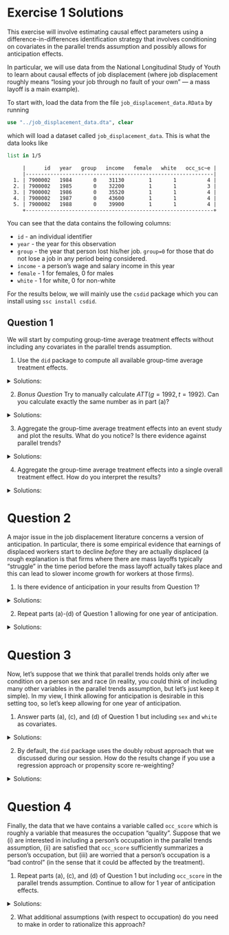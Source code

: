 
# Exercise 1 Solutions

This exercise will involve estimating causal effect parameters using a
difference-in-differences identification strategy that involves
conditioning on covariates in the parallel trends assumption and
possibly allows for anticipation effects.

In particular, we will use data from the National Longitudinal Study of
Youth to learn about causal effects of job displacement (where job
displacement roughly means “losing your job through no fault of your
own” — a mass layoff is a main example).

To start with, load the data from the file `job_displacement_data.RData`
by running

``` stata
use "../job_displacement_data.dta", clear
```

which will load a dataset called `job_displacement_data`. This is what
the data looks like

``` stata
list in 1/5
```

         |      id   year   group   income   female   white   occ_sc~e |
         |-------------------------------------------------------------|
      1. | 7900002   1984       0    31130        1       1          4 |
      2. | 7900002   1985       0    32200        1       1          3 |
      3. | 7900002   1986       0    35520        1       1          4 |
      4. | 7900002   1987       0    43600        1       1          4 |
      5. | 7900002   1988       0    39900        1       1          4 |
         +-------------------------------------------------------------+

You can see that the data contains the following columns:

-   `id` - an individual identifier
-   `year` - the year for this observation
-   `group` - the year that person lost his/her job. `group=0` for those
    that do not lose a job in any period being considered.
-   `income` - a person’s wage and salary income in this year
-   `female` - 1 for females, 0 for males
-   `white` - 1 for white, 0 for non-white

For the results below, we will mainly use the `csdid` package which you
can install using `ssc install csdid`.

## Question 1

We will start by computing group-time average treatment effects without
including any covariates in the parallel trends assumption.

1)  Use the `did` package to compute all available group-time average
    treatment effects.

<details>
<summary>
Solutions:
</summary>

<div style="border-left: 2px solid black; padding-left: 1rem">

``` stata
csdid income, ivar(id) time(year) gvar(group)
```

    Units always treated found. These will be ignored
    ....x........x........x........x........xxxxx....x
    x.......xx.......xx...
    Difference-in-difference with Multiple Time Periods

                                                    Number of obs     =     11,400
    Outcome model  : regression adjustment
    Treatment model: none
    ------------------------------------------------------------------------------
                 |      Coef.   Std. Err.      z    P>|z|     [95% Conf. Interval]
    -------------+----------------------------------------------------------------
    g1985        |
     t_1984_1985 |  -9455.758   3530.143    -2.68   0.007    -16374.71   -2536.805
     t_1984_1986 |  -14981.15   4299.966    -3.48   0.000    -23408.93   -6553.376
     t_1984_1987 |  -6129.213   4337.391    -1.41   0.158    -14630.34    2371.917
     t_1984_1988 |  -4815.918   4738.082    -1.02   0.309    -14102.39    4470.551
     t_1984_1989 |          0  (omitted)
     t_1984_1990 |  -8011.917   5687.048    -1.41   0.159    -19158.33    3134.491
     t_1984_1991 |  -8164.492   5878.675    -1.39   0.165    -19686.48    3357.498
     t_1984_1992 |  -6325.888   5590.747    -1.13   0.258    -17283.55    4631.775
     t_1984_1993 |  -9669.584   5724.552    -1.69   0.091     -20889.5    1550.332
    -------------+----------------------------------------------------------------
    g1986        |
     t_1984_1985 |  -1801.937    2456.11    -0.73   0.463    -6615.824     3011.95
     t_1985_1986 |  -1919.447   3405.188    -0.56   0.573    -8593.493    4754.598
     t_1985_1987 |  -2596.819   4304.758    -0.60   0.546    -11033.99    5840.353
     t_1985_1988 |  -2081.753   6447.175    -0.32   0.747    -14717.98    10554.48
     t_1985_1989 |          0  (omitted)
     t_1985_1990 |  -6064.094   6179.644    -0.98   0.326    -18175.97    6047.785
     t_1985_1991 |  -5903.964    6329.81    -0.93   0.351    -18310.16    6502.237
     t_1985_1992 |  -6804.483    6558.35    -1.04   0.299    -19658.61    6049.647
     t_1985_1993 |  -1801.576   6383.008    -0.28   0.778    -14312.04    10708.89
    -------------+----------------------------------------------------------------
    g1987        |
     t_1984_1985 |   4518.574    4564.82     0.99   0.322    -4428.308    13465.46
     t_1985_1986 |  -8012.488   4349.707    -1.84   0.065    -16537.76    512.7802
     t_1986_1987 |   7048.857   6144.013     1.15   0.251    -4993.188     19090.9
     t_1986_1988 |   4489.467   6171.365     0.73   0.467    -7606.187    16585.12
     t_1986_1989 |          0  (omitted)
     t_1986_1990 |   8004.136   6887.031     1.16   0.245    -5494.197    21502.47
     t_1986_1991 |   9475.066   6911.544     1.37   0.170    -4071.312    23021.44
     t_1986_1992 |   8533.541   9383.704     0.91   0.363    -9858.181    26925.26
     t_1986_1993 |   7881.393   7250.427     1.09   0.277    -6329.182    22091.97
    -------------+----------------------------------------------------------------
    g1988        |
     t_1984_1985 |  -8350.771   4329.706    -1.93   0.054    -16836.84    135.2963
     t_1985_1986 |  -3420.853   2964.689    -1.15   0.249    -9231.537    2389.831
     t_1986_1987 |  -3617.674   3483.742    -1.04   0.299    -10445.68    3210.334
     t_1987_1988 |  -1173.817   2850.037    -0.41   0.680    -6759.787    4412.153
     t_1987_1989 |          0  (omitted)
     t_1987_1990 |   280.6263    5519.59     0.05   0.959    -10537.57    11098.82
     t_1987_1991 |   6099.727   4026.311     1.51   0.130    -1791.697    13991.15
     t_1987_1992 |   13737.82   10419.28     1.32   0.187    -6683.587    34159.22
     t_1987_1993 |   1688.782    7747.27     0.22   0.827    -13495.59    16873.15
    -------------+----------------------------------------------------------------
    g1990        |
     t_1984_1985 |  -5281.536   3137.971    -1.68   0.092    -11431.85    868.7732
     t_1985_1986 |   3654.173   2446.867     1.49   0.135    -1141.598    8449.943
     t_1986_1987 |   5934.895   2948.335     2.01   0.044     156.2642    11713.53
     t_1987_1988 |   1034.199   3133.832     0.33   0.741        -5108    7176.398
     t_1988_1989 |          0  (omitted)
     t_1989_1990 |          0  (omitted)
     t_1989_1991 |          0  (omitted)
     t_1989_1992 |          0  (omitted)
     t_1989_1993 |          0  (omitted)
    -------------+----------------------------------------------------------------
    g1991        |
     t_1984_1985 |   891.2874   2765.972     0.32   0.747    -4529.918    6312.492
     t_1985_1986 |  -2816.636   3299.083    -0.85   0.393    -9282.719    3649.448
     t_1986_1987 |  -1340.055   2532.177    -0.53   0.597     -6303.03     3622.92
     t_1987_1988 |  -7025.039   3544.277    -1.98   0.047    -13971.69   -78.38372
     t_1988_1989 |          0  (omitted)
     t_1989_1990 |          0  (omitted)
     t_1990_1991 |  -12150.64   3997.579    -3.04   0.002    -19985.76   -4315.534
     t_1990_1992 |   1433.998   4139.233     0.35   0.729    -6678.749    9546.745
     t_1990_1993 |  -2679.828   6842.388    -0.39   0.695    -16090.66    10731.01
    -------------+----------------------------------------------------------------
    g1992        |
     t_1984_1985 |  -12110.06   6253.041    -1.94   0.053    -24365.79    145.6789
     t_1985_1986 |  -3287.561   2324.793    -1.41   0.157    -7844.072    1268.951
     t_1986_1987 |   2300.028   3450.526     0.67   0.505    -4462.878    9062.935
     t_1987_1988 |  -7273.935   2434.951    -2.99   0.003    -12046.35   -2501.517
     t_1988_1989 |          0  (omitted)
     t_1989_1990 |          0  (omitted)
     t_1990_1991 |   -10031.7   7303.289    -1.37   0.170    -24345.89    4282.481
     t_1991_1992 |   -8990.85    3612.76    -2.49   0.013    -16071.73   -1909.971
     t_1991_1993 |  -8662.612   12070.67    -0.72   0.473    -32320.69    14995.47
    -------------+----------------------------------------------------------------
    g1993        |
     t_1984_1985 |  -7424.664   4439.089    -1.67   0.094    -16125.12     1275.79
     t_1985_1986 |    677.906   2503.711     0.27   0.787    -4229.277    5585.089
     t_1986_1987 |   1424.138   2921.033     0.49   0.626    -4300.981    7149.258
     t_1987_1988 |   4778.256   1527.433     3.13   0.002     1784.542    7771.969
     t_1988_1989 |          0  (omitted)
     t_1989_1990 |          0  (omitted)
     t_1990_1991 |   3664.883   4980.086     0.74   0.462    -6095.907    13425.67
     t_1991_1992 |  -4108.917   4427.656    -0.93   0.353    -12786.96     4569.13
     t_1992_1993 |  -22828.36   5126.199    -4.45   0.000    -32875.53    -12781.2
    ------------------------------------------------------------------------------
    Control: Never Treated

    See Callaway and Sant'Anna (2021) for details

</div>

</details>

2)  *Bonus Question* Try to manually calculate $ATT(g=1992, t=1992)$.
    Can you calculate exactly the same number as in part (a)?

<details>
<summary>
Solutions:
</summary>

<div style="border-left: 2px solid black; padding-left: 1rem">

``` stata
quietly sum income if group == 1992 & year == 1992
local y_11 = `r(mean)'
quietly sum income if group == 1992 & year == 1991
local y_10 = `r(mean)'
quietly sum income if group == 0 & year == 1992
local y_01 = `r(mean)'
quietly sum income if group == 0 & year == 1991
local y_00 = `r(mean)'
local did = (`y_11' - `y_10') - (`y_01' - `y_00')
disp "DID Estimate: `did'"
```

    DID Estimate: -8990.850446338249

</div>

</details>

3)  Aggregate the group-time average treatment effects into an event
    study and plot the results. What do you notice? Is there evidence
    against parallel trends?

<details>
<summary>
Solutions:
</summary>

<div style="border-left: 2px solid black; padding-left: 1rem">

``` stata
csdid income, ivar(id) time(year) gvar(group) agg(event)
csdid_plot
```

    Units always treated found. These will be ignored
    ....x........x........x........x........xxxxx....x
    x.......xx.......xx...
    Difference-in-difference with Multiple Time Periods

                                                    Number of obs     =     11,400
    Outcome model  : regression adjustment
    Treatment model: none
    ------------------------------------------------------------------------------
                 |      Coef.   Std. Err.      z    P>|z|     [95% Conf. Interval]
    -------------+----------------------------------------------------------------
         Pre_avg |  -2730.008   1048.027    -2.60   0.009    -4784.103   -675.9126
        Post_avg |  -3595.643   2811.038    -1.28   0.201    -9105.176     1913.89
             Tm8 |  -7424.664   4439.089    -1.67   0.094    -16125.12     1275.79
             Tm7 |  -5716.076   3838.157    -1.49   0.136    -13238.72    1806.573
             Tm6 |  -202.5117    1629.01    -0.12   0.901    -3395.313    2990.289
             Tm5 |  -1357.557   1743.251    -0.78   0.436    -4774.267    2059.153
             Tm4 |  -404.3836   1695.983    -0.24   0.812    -3728.449    2919.682
             Tm3 |  -2834.594   2475.856    -1.14   0.252    -7687.181    2017.994
             Tm2 |   943.6407   1953.637     0.48   0.629    -2885.417    4772.698
             Tm1 |   -4843.92   1829.255    -2.65   0.008    -8429.194   -1258.646
             Tp0 |  -5970.064   1834.463    -3.25   0.001    -9565.546   -2374.582
             Tp1 |  -6610.944   2700.649    -2.45   0.014    -11904.12   -1317.769
             Tp2 |  -3447.418   2827.528    -1.22   0.223    -8989.271    2094.435
             Tp3 |   624.9279   3225.022     0.19   0.846    -5695.999    6945.855
             Tp4 |   4919.383   4866.129     1.01   0.312    -4618.055    14456.82
             Tp5 |  -2941.344     3614.3    -0.81   0.416    -10025.24    4142.554
             Tp6 |  -4518.106   3968.625    -1.14   0.255    -12296.47    3260.255
             Tp7 |  -4747.639   4302.736    -1.10   0.270    -13180.85    3685.568
             Tp8 |  -9669.584   5724.552    -1.69   0.091     -20889.5    1550.332
    ------------------------------------------------------------------------------
    Control: Never Treated

    See Callaway and Sant'Anna (2021) for details


    --Break--
    r(1);

    end of do-file
    --Break--
    r(1);

![](stata-figure/es_simple.png)

</div>

</details>

4)  Aggregate the group-time average treatment effects into a single
    overall treatment effect. How do you interpret the results?

<details>
<summary>
Solutions:
</summary>

<div style="border-left: 2px solid black; padding-left: 1rem">

``` stata
csdid income, ivar(id) time(year) gvar(group) agg(group)
```

    Units always treated found. These will be ignored
    ....x........x........x........x........xxxxx....x
    x.......xx.......xx...
    Difference-in-difference with Multiple Time Periods

                                                    Number of obs     =     11,400
    Outcome model  : regression adjustment
    Treatment model: none
    ------------------------------------------------------------------------------
                 |      Coef.   Std. Err.      z    P>|z|     [95% Conf. Interval]
    -------------+----------------------------------------------------------------
        GAverage |  -4406.669   2143.766    -2.06   0.040    -8608.374   -204.9649
           G1985 |  -8444.241   4535.853    -1.86   0.063    -17334.35    445.8679
           G1986 |  -3881.734   5257.768    -0.74   0.460    -14186.77    6423.302
           G1987 |   7572.077   6130.068     1.24   0.217    -4442.637    19586.79
           G1988 |   4126.627   4583.124     0.90   0.368    -4856.131    13109.39
           G1991 |  -4465.492   4514.597    -0.99   0.323    -13313.94    4382.956
           G1992 |  -8826.731   6562.055    -1.35   0.179    -21688.12    4034.661
           G1993 |  -22828.36   5126.199    -4.45   0.000    -32875.53    -12781.2
    ------------------------------------------------------------------------------
    Control: Never Treated

    See Callaway and Sant'Anna (2021) for details

</div>

</details>

# Question 2

A major issue in the job displacement literature concerns a version of
anticipation. In particular, there is some empirical evidence that
earnings of displaced workers start to decline *before* they are
actually displaced (a rough explanation is that firms where there are
mass layoffs typically “struggle” in the time period before the mass
layoff actually takes place and this can lead to slower income growth
for workers at those firms).

1)  Is there evidence of anticipation in your results from Question 1?

<details>
<summary>
Solutions:
</summary>

<div style="border-left: 2px solid black; padding-left: 1rem">

There is a moderate amount of evidence for anticipation in the previous
results. It hinges on the estimate for event-time equal to -1. It is
negative which is in line with the discussion about anticipation above,
but it is only marginally statistically significant.

</div>

</details>

2)  Repeat parts (a)-(d) of Question 1 allowing for one year of
    anticipation.

<details>
<summary>
Solutions:
</summary>

<div style="border-left: 2px solid black; padding-left: 1rem">

``` stata
* Move up "treatment date" by 1 year
gen group_m1 = group
replace group_m1 = group_m1 - 1 if group != 0
```

    (1,125 real changes made)

``` stata
* part a
csdid income, ivar(id) time(year) gvar(group_m1)
```

    Units always treated found. These will be ignored
    ....x........x........x........x........xxxxx....x
    x.......xx...
    Difference-in-difference with Multiple Time Periods

                                                    Number of obs     =     11,164
    Outcome model  : regression adjustment
    Treatment model: none
    ------------------------------------------------------------------------------
                 |      Coef.   Std. Err.      z    P>|z|     [95% Conf. Interval]
    -------------+----------------------------------------------------------------
    g1985        |
     t_1984_1985 |  -1801.937    2456.11    -0.73   0.463    -6615.824     3011.95
     t_1984_1986 |  -3721.385   3344.837    -1.11   0.266    -10277.15    2834.376
     t_1984_1987 |  -4398.756   3453.298    -1.27   0.203     -11167.1    2369.583
     t_1984_1988 |  -3883.691   5544.658    -0.70   0.484    -14751.02     6983.64
     t_1984_1989 |          0  (omitted)
     t_1984_1990 |  -7866.031   5527.045    -1.42   0.155    -18698.84    2966.778
     t_1984_1991 |  -7705.901   5713.436    -1.35   0.177    -18904.03    3492.228
     t_1984_1992 |  -8606.421   6086.643    -1.41   0.157    -20536.02    3323.181
     t_1984_1993 |  -3603.513   5529.124    -0.65   0.515     -14440.4    7233.371
    -------------+----------------------------------------------------------------
    g1986        |
     t_1984_1985 |   4518.574    4564.82     0.99   0.322    -4428.308    13465.46
     t_1985_1986 |  -8012.488   4349.707    -1.84   0.065    -16537.76    512.7802
     t_1985_1987 |  -963.6314   6479.146    -0.15   0.882    -13662.52    11735.26
     t_1985_1988 |  -3523.021   7396.681    -0.48   0.634    -18020.25    10974.21
     t_1985_1989 |          0  (omitted)
     t_1985_1990 |  -8.351815    6222.58    -0.00   0.999    -12204.38    12187.68
     t_1985_1991 |   1462.578   6809.271     0.21   0.830    -11883.35     14808.5
     t_1985_1992 |   521.0534   8752.718     0.06   0.953    -16633.96    17676.07
     t_1985_1993 |  -131.0948    6942.23    -0.02   0.985    -13737.62    13475.43
    -------------+----------------------------------------------------------------
    g1987        |
     t_1984_1985 |  -8350.771   4329.706    -1.93   0.054    -16836.84    135.2963
     t_1985_1986 |  -3420.853   2964.689    -1.15   0.249    -9231.537    2389.831
     t_1986_1987 |  -3617.674   3483.742    -1.04   0.299    -10445.68    3210.334
     t_1986_1988 |  -4791.491    4153.77    -1.15   0.249    -12932.73    3349.749
     t_1986_1989 |          0  (omitted)
     t_1986_1990 |  -3337.048   6051.583    -0.55   0.581    -15197.93    8523.837
     t_1986_1991 |   2482.053   5357.229     0.46   0.643    -8017.922    12982.03
     t_1986_1992 |   10120.14   11738.47     0.86   0.389    -12886.84    33127.13
     t_1986_1993 |  -1928.892   7250.619    -0.27   0.790    -16139.85    12282.06
    -------------+----------------------------------------------------------------
    g1989        |
     t_1984_1985 |  -5281.536   3137.971    -1.68   0.092    -11431.85    868.7732
     t_1985_1986 |   3654.173   2446.867     1.49   0.135    -1141.598    8449.943
     t_1986_1987 |   5934.895   2948.335     2.01   0.044     156.2642    11713.53
     t_1987_1988 |   1034.199   3133.832     0.33   0.741        -5108    7176.398
     t_1988_1989 |          0  (omitted)
     t_1988_1990 |  -4343.949   9169.925    -0.47   0.636    -22316.67    13628.77
     t_1988_1991 |  -21910.21   4407.569    -4.97   0.000    -30548.89   -13271.53
     t_1988_1992 |  -15365.93   3710.792    -4.14   0.000    -22638.95   -8092.909
     t_1988_1993 |  -16411.11   6044.992    -2.71   0.007    -28259.07   -4563.139
    -------------+----------------------------------------------------------------
    g1990        |
     t_1984_1985 |   891.2874   2765.972     0.32   0.747    -4529.918    6312.492
     t_1985_1986 |  -2816.636   3299.083    -0.85   0.393    -9282.719    3649.448
     t_1986_1987 |  -1340.055   2532.177    -0.53   0.597     -6303.03     3622.92
     t_1987_1988 |  -7025.039   3544.277    -1.98   0.047    -13971.69   -78.38372
     t_1988_1989 |          0  (omitted)
     t_1989_1990 |          0  (omitted)
     t_1989_1991 |          0  (omitted)
     t_1989_1992 |          0  (omitted)
     t_1989_1993 |          0  (omitted)
    -------------+----------------------------------------------------------------
    g1991        |
     t_1984_1985 |  -12110.06   6253.041    -1.94   0.053    -24365.79    145.6789
     t_1985_1986 |  -3287.561   2324.793    -1.41   0.157    -7844.072    1268.951
     t_1986_1987 |   2300.028   3450.526     0.67   0.505    -4462.878    9062.935
     t_1987_1988 |  -7273.935   2434.951    -2.99   0.003    -12046.35   -2501.517
     t_1988_1989 |          0  (omitted)
     t_1989_1990 |          0  (omitted)
     t_1990_1991 |   -10031.7   7303.289    -1.37   0.170    -24345.89    4282.481
     t_1990_1992 |  -19022.55   6414.226    -2.97   0.003     -31594.2   -6450.902
     t_1990_1993 |  -18694.31   7778.507    -2.40   0.016    -33939.91   -3448.721
    -------------+----------------------------------------------------------------
    g1992        |
     t_1984_1985 |  -7424.664   4439.089    -1.67   0.094    -16125.12     1275.79
     t_1985_1986 |    677.906   2503.711     0.27   0.787    -4229.277    5585.089
     t_1986_1987 |   1424.138   2921.033     0.49   0.626    -4300.981    7149.258
     t_1987_1988 |   4778.256   1527.433     3.13   0.002     1784.542    7771.969
     t_1988_1989 |          0  (omitted)
     t_1989_1990 |          0  (omitted)
     t_1990_1991 |   3664.883   4980.086     0.74   0.462    -6095.907    13425.67
     t_1991_1992 |  -4108.917   4427.656    -0.93   0.353    -12786.96     4569.13
     t_1991_1993 |  -26937.28   5505.881    -4.89   0.000    -37728.61   -16145.95
    ------------------------------------------------------------------------------
    Control: Never Treated

    See Callaway and Sant'Anna (2021) for details

``` stata
* part b
quietly sum income if group == 1992 & year == 1992
local y_11 = `r(mean)'
quietly sum income if group == 1992 & year == 1990
local y_10 = `r(mean)'
quietly sum income if group == 0 & year == 1992
local y_01 = `r(mean)'
quietly sum income if group == 0 & year == 1990
local y_00 = `r(mean)'
local did = (`y_11' - `y_10') - (`y_01' - `y_00')
disp "DID Estimate: `did'"
```

    DID Estimate: -19022.55321626245

``` stata
* part c
csdid income, ivar(id) time(year) gvar(group_m1) agg(event)
csdid_plot
```

    Units always treated found. These will be ignored
    ....x........x........x........x........xxxxx....x
    x.......xx...
    Difference-in-difference with Multiple Time Periods

                                                    Number of obs     =     11,164
    Outcome model  : regression adjustment
    Treatment model: none
    ------------------------------------------------------------------------------
                 |      Coef.   Std. Err.      z    P>|z|     [95% Conf. Interval]
    -------------+----------------------------------------------------------------
         Pre_avg |  -2428.021   1129.103    -2.15   0.032    -4641.022   -215.0193
        Post_avg |  -5116.378   2522.756    -2.03   0.043    -10060.89   -171.8674
             Tm7 |  -7424.664   4439.089    -1.67   0.094    -16125.12     1275.79
             Tm6 |  -5716.076   3838.157    -1.49   0.136    -13238.72    1806.573
             Tm5 |  -202.5117    1629.01    -0.12   0.901    -3395.313    2990.289
             Tm4 |  -1357.557   1743.251    -0.78   0.436    -4774.267    2059.153
             Tm3 |  -404.3836   1695.983    -0.24   0.812    -3728.449    2919.682
             Tm2 |  -2834.594   2475.856    -1.14   0.252    -7687.181    2017.994
             Tm1 |   943.6407   1953.637     0.48   0.629    -2885.417    4772.698
             Tp0 |   -4843.92   1829.255    -2.65   0.008    -8429.194   -1258.646
             Tp1 |  -7247.563   2707.316    -2.68   0.007    -12553.81    -1941.32
             Tp2 |  -10905.07   2995.137    -3.64   0.000    -16775.43   -5034.707
             Tp3 |  -7150.703   3193.771    -2.24   0.025    -13410.38   -891.0268
             Tp4 |  -4576.623   3674.477    -1.25   0.213    -11778.47    2625.219
             Tp5 |    760.506   5021.692     0.15   0.880     -9081.83    10602.84
             Tp6 |  -3459.808    4160.34    -0.83   0.406    -11613.92    4694.307
             Tp7 |  -5020.706   4673.388    -1.07   0.283    -14180.38    4138.967
             Tp8 |  -3603.513   5529.124    -0.65   0.515     -14440.4    7233.371
    ------------------------------------------------------------------------------
    Control: Never Treated

    See Callaway and Sant'Anna (2021) for details


    --Break--
    r(1);

    end of do-file
    --Break--
    r(1);

![](stata-figure/es_ant_1.png)

``` stata
* part d
csdid income, ivar(id) time(year) gvar(group_m1) agg(group)
```

    Units always treated found. These will be ignored
    ....x........x........x........x........xxxxx....x
    x.......xx...
    Difference-in-difference with Multiple Time Periods

                                                    Number of obs     =     11,164
    Outcome model  : regression adjustment
    Treatment model: none
    ------------------------------------------------------------------------------
                 |      Coef.   Std. Err.      z    P>|z|     [95% Conf. Interval]
    -------------+----------------------------------------------------------------
        GAverage |  -7298.004   1967.793    -3.71   0.000    -11154.81   -3441.201
           G1985 |  -5198.454   3973.626    -1.31   0.191    -12986.62    2589.709
           G1986 |  -1522.137   5439.282    -0.28   0.780    -12182.93     9138.66
           G1987 |  -178.8183   4986.896    -0.04   0.971    -9952.954    9595.317
           G1989 |   -14507.8   4121.479    -3.52   0.000    -22585.75   -6429.847
           G1991 |  -15916.19    4228.73    -3.76   0.000    -24204.35   -7628.033
           G1992 |   -15523.1   4288.351    -3.62   0.000    -23928.11   -7118.085
    ------------------------------------------------------------------------------
    Control: Never Treated

    See Callaway and Sant'Anna (2021) for details

</div>

</details>

# Question 3

Now, let’s suppose that we think that parallel trends holds only after
we condition on a person sex and race (in reality, you could think of
including many other variables in the parallel trends assumption, but
let’s just keep it simple). In my view, I think allowing for
anticipation is desirable in this setting too, so let’s keep allowing
for one year of anticipation.

1)  Answer parts (a), (c), and (d) of Question 1 but including `sex` and
    `white` as covariates.

<details>
<summary>
Solutions:
</summary>

<div style="border-left: 2px solid black; padding-left: 1rem">

``` stata
* part a
csdid income i.female i.white, ivar(id) time(year) gvar(group_m1)
```

    Units always treated found. These will be ignored
    ....x........x........x........x........xxxxx....x
    x.......xx...
    Difference-in-difference with Multiple Time Periods

                                                    Number of obs     =     11,164
    Outcome model  : least squares
    Treatment model: inverse probability
    ------------------------------------------------------------------------------
                 |      Coef.   Std. Err.      z    P>|z|     [95% Conf. Interval]
    -------------+----------------------------------------------------------------
    g1985        |
     t_1984_1985 |  -1724.003   2458.934    -0.70   0.483    -6543.425    3095.418
     t_1984_1986 |  -4258.867   3329.635    -1.28   0.201    -10784.83    2267.097
     t_1984_1987 |  -4861.614   3475.476    -1.40   0.162    -11673.42    1950.195
     t_1984_1988 |  -4729.612   5484.551    -0.86   0.388    -15479.14    6019.911
     t_1984_1989 |          0  (omitted)
     t_1984_1990 |   -8685.99   5550.638    -1.56   0.118    -19565.04     2193.06
     t_1984_1991 |  -8753.855   5698.922    -1.54   0.125    -19923.54    2415.826
     t_1984_1992 |  -9530.395    6046.17    -1.58   0.115    -21380.67    2319.881
     t_1984_1993 |  -4727.765   5426.184    -0.87   0.384    -15362.89    5907.361
    -------------+----------------------------------------------------------------
    g1986        |
     t_1984_1985 |   4559.705   4596.627     0.99   0.321    -4449.519    13568.93
     t_1985_1986 |   -8337.68   4317.782    -1.93   0.053    -16800.38    125.0165
     t_1985_1987 |  -1244.485   6506.007    -0.19   0.848    -13996.02    11507.05
     t_1985_1988 |  -4009.114   7416.923    -0.54   0.589    -18546.02    10527.79
     t_1985_1989 |          0  (omitted)
     t_1985_1990 |  -483.2506   6321.764    -0.08   0.939    -12873.68    11907.18
     t_1985_1991 |   865.8558   6863.468     0.13   0.900    -12586.29    14318.01
     t_1985_1992 |  -1.136882   8750.712    -0.00   1.000    -17152.22    17149.94
     t_1985_1993 |  -760.5834   6996.293    -0.11   0.913    -14473.06     12951.9
    -------------+----------------------------------------------------------------
    g1987        |
     t_1984_1985 |  -8427.959   4344.236    -1.94   0.052    -16942.51    86.58735
     t_1985_1986 |  -3208.663   2967.399    -1.08   0.280    -9024.659    2607.332
     t_1986_1987 |  -3540.335   3532.861    -1.00   0.316    -10464.61    3383.945
     t_1986_1988 |  -4496.718   4192.765    -1.07   0.283    -12714.39    3720.951
     t_1986_1989 |          0  (omitted)
     t_1986_1990 |  -2886.271   6080.348    -0.47   0.635    -14803.53    9030.992
     t_1986_1991 |   3026.129   5380.889     0.56   0.574    -7520.219    13572.48
     t_1986_1992 |   10422.75   11781.13     0.88   0.376    -12667.85    33513.35
     t_1986_1993 |  -1710.323   7296.294    -0.23   0.815     -16010.8    12590.15
    -------------+----------------------------------------------------------------
    g1989        |
     t_1984_1985 |  -5423.422   3167.925    -1.71   0.087    -11632.44     785.597
     t_1985_1986 |   4124.357   2580.371     1.60   0.110     -933.078    9181.792
     t_1986_1987 |    6034.51   2986.352     2.02   0.043     181.3663    11887.65
     t_1987_1988 |   1473.845   3224.853     0.46   0.648    -4846.751    7794.441
     t_1988_1989 |          0  (omitted)
     t_1988_1990 |   -4087.09     9194.5    -0.44   0.657    -22107.98     13933.8
     t_1988_1991 |  -21451.71   4426.529    -4.85   0.000    -30127.55   -12775.87
     t_1988_1992 |  -15350.47   3712.715    -4.13   0.000    -22627.26   -8073.681
     t_1988_1993 |  -16489.87   6082.825    -2.71   0.007    -28411.98   -4567.748
    -------------+----------------------------------------------------------------
    g1990        |
     t_1984_1985 |   787.4357    2762.92     0.29   0.776    -4627.788    6202.659
     t_1985_1986 |  -2463.712   3387.522    -0.73   0.467    -9103.133    4175.708
     t_1986_1987 |  -1271.944   2604.541    -0.49   0.625    -6376.751    3832.863
     t_1987_1988 |  -6698.783   3730.878    -1.80   0.073    -14011.17    613.6032
     t_1988_1989 |          0  (omitted)
     t_1989_1990 |          0  (omitted)
     t_1989_1991 |          0  (omitted)
     t_1989_1992 |          0  (omitted)
     t_1989_1993 |          0  (omitted)
    -------------+----------------------------------------------------------------
    g1991        |
     t_1984_1985 |  -12170.12   6178.935    -1.97   0.049    -24280.61   -59.62972
     t_1985_1986 |  -3584.494   2342.734    -1.53   0.126    -8176.168     1007.18
     t_1986_1987 |   2598.525   3439.103     0.76   0.450    -4141.994    9339.043
     t_1987_1988 |  -7330.915   2607.234    -2.81   0.005       -12441    -2220.83
     t_1988_1989 |          0  (omitted)
     t_1989_1990 |          0  (omitted)
     t_1990_1991 |  -10130.91   7396.362    -1.37   0.171    -24627.52    4365.689
     t_1990_1992 |   -19327.8   6455.656    -2.99   0.003    -31980.65   -6674.944
     t_1990_1993 |  -19410.44   7667.027    -2.53   0.011    -34437.54   -4383.345
    -------------+----------------------------------------------------------------
    g1992        |
     t_1984_1985 |  -7391.929   4506.159    -1.64   0.101    -16223.84    1439.981
     t_1985_1986 |   50.76363    2681.48     0.02   0.985    -5204.841    5306.368
     t_1986_1987 |   1618.304   2902.035     0.56   0.577    -4069.581    7306.189
     t_1987_1988 |   4453.454   1642.082     2.71   0.007     1235.032    7671.877
     t_1988_1989 |          0  (omitted)
     t_1989_1990 |          0  (omitted)
     t_1990_1991 |   3439.787   5033.438     0.68   0.494     -6425.57    13305.14
     t_1991_1992 |  -4123.758   4592.035    -0.90   0.369    -13123.98    4876.466
     t_1991_1993 |  -27304.41   5673.621    -4.81   0.000     -38424.5   -16184.32
    ------------------------------------------------------------------------------
    Control: Never Treated

    See Callaway and Sant'Anna (2021) for details

``` stata
* part c
csdid income i.female i.white, ivar(id) time(year) gvar(group_m1) agg(event)
csdid_plot
```

    Units always treated found. These will be ignored
    ....x........x........x........x........xxxxx....x
    x.......xx...
    Difference-in-difference with Multiple Time Periods

                                                    Number of obs     =     11,164
    Outcome model  : least squares
    Treatment model: inverse probability
    ------------------------------------------------------------------------------
                 |      Coef.   Std. Err.      z    P>|z|     [95% Conf. Interval]
    -------------+----------------------------------------------------------------
         Pre_avg |  -2409.952   1129.233    -2.13   0.033    -4623.208   -196.6955
        Post_avg |  -5488.493   2523.002    -2.18   0.030    -10433.49   -543.5007
             Tm7 |  -7391.929   4506.159    -1.64   0.101    -16223.84    1439.981
             Tm6 |  -6059.679    3798.62    -1.60   0.111    -13504.84     1385.48
             Tm5 |  -274.8826    1629.93    -0.17   0.866    -3469.487    2919.722
             Tm4 |  -1327.465   1760.053    -0.75   0.451    -4777.105    2122.174
             Tm3 |  -179.5675   1777.944    -0.10   0.920    -3664.273    3305.138
             Tm2 |  -2749.685   2504.009    -1.10   0.272    -7657.453    2158.082
             Tm1 |   1113.547   1970.672     0.57   0.572    -2748.899    4975.994
             Tp0 |  -4884.842   1846.201    -2.65   0.008    -8503.329   -1266.354
             Tp1 |  -7378.857   2720.712    -2.71   0.007    -12711.35    -2046.36
             Tp2 |  -11156.99   2979.612    -3.74   0.000    -16996.92   -5317.058
             Tp3 |  -7316.783   3181.754    -2.30   0.021    -13552.91    -1080.66
             Tp4 |  -4551.513   3709.318    -1.23   0.220    -11821.64    2718.616
             Tp5 |   377.7002   5063.744     0.07   0.941    -9547.056    10302.46
             Tp6 |  -3937.296   4177.605    -0.94   0.346    -12125.25    4250.659
             Tp7 |   -5820.09   4683.423    -1.24   0.214    -14999.43     3359.25
             Tp8 |  -4727.765   5426.184    -0.87   0.384    -15362.89    5907.361
    ------------------------------------------------------------------------------
    Control: Never Treated

    See Callaway and Sant'Anna (2021) for details


    --Break--
    r(1);

    end of do-file
    --Break--
    r(1);

![](stata-figure/es_cov.png)

``` stata
* part d
csdid income i.female i.white, ivar(id) time(year) gvar(group_,1) agg(group)
```

    gvar() does not contain a valid varname
    r(198);

    end of do-file
    r(198);

</div>

</details>

2)  By default, the `did` package uses the doubly robust approach that
    we discussed during our session. How do the results change if you
    use a regression approach or propensity score re-weighting?

<details>
<summary>
Solutions:
</summary>

<div style="border-left: 2px solid black; padding-left: 1rem">

For simplicity, I am just going to show the overall results when using
the regression approach and the propensity score re-weighting approach.

``` stata
* part a
csdid income i.female i.white, ivar(id) time(year) gvar(group_m1) method(reg)
```

    Units always treated found. These will be ignored
    ....x........x........x........x........xxxxx....x
    x.......xx...
    Difference-in-difference with Multiple Time Periods

                                                    Number of obs     =     11,164
    Outcome model  : regression adjustment
    Treatment model: none
    ------------------------------------------------------------------------------
                 |      Coef.   Std. Err.      z    P>|z|     [95% Conf. Interval]
    -------------+----------------------------------------------------------------
    g1985        |
     t_1984_1985 |  -1731.595    2458.97    -0.70   0.481    -6551.087    3087.897
     t_1984_1986 |  -4223.039   3336.126    -1.27   0.206    -10761.73    2315.649
     t_1984_1987 |  -4807.033   3469.401    -1.39   0.166    -11606.94    1992.868
     t_1984_1988 |  -4656.409   5490.373    -0.85   0.396    -15417.34    6104.525
     t_1984_1989 |          0  (omitted)
     t_1984_1990 |  -8618.812   5546.257    -1.55   0.120    -19489.27    2251.652
     t_1984_1991 |  -8675.577   5697.411    -1.52   0.128     -19842.3    2491.142
     t_1984_1992 |  -9431.255   6055.712    -1.56   0.119    -21300.23    2437.724
     t_1984_1993 |  -4626.267   5442.481    -0.85   0.395    -15293.33      6040.8
    -------------+----------------------------------------------------------------
    g1986        |
     t_1984_1985 |   4557.422   4594.569     0.99   0.321    -4447.768    13562.61
     t_1985_1986 |  -8324.622   4315.666    -1.93   0.054    -16783.17    133.9279
     t_1985_1987 |  -1225.788    6500.99    -0.19   0.850    -13967.49    11515.92
     t_1985_1988 |  -3984.817    7409.26    -0.54   0.591     -18506.7    10537.07
     t_1985_1989 |          0  (omitted)
     t_1985_1990 |  -460.7647   6311.823    -0.07   0.942    -12831.71    11910.18
     t_1985_1991 |   891.6797   6855.723     0.13   0.897    -12545.29    14328.65
     t_1985_1992 |   30.96108    8742.63     0.00   0.997    -17104.28     17166.2
     t_1985_1993 |  -727.7764    6980.71    -0.10   0.917    -14409.72    12954.16
    -------------+----------------------------------------------------------------
    g1987        |
     t_1984_1985 |  -8426.549    4341.95    -1.94   0.052    -16936.61    83.51623
     t_1985_1986 |  -3216.731   2983.078    -1.08   0.281    -9063.457    2629.995
     t_1986_1987 |  -3543.819   3523.884    -1.01   0.315     -10450.5    3362.867
     t_1986_1988 |  -4503.662   4176.624    -1.08   0.281    -12689.69     3682.37
     t_1986_1989 |          0  (omitted)
     t_1986_1990 |  -2892.095   6072.574    -0.48   0.634    -14794.12    9009.931
     t_1986_1991 |   3018.242   5364.143     0.56   0.574    -7495.286    13531.77
     t_1986_1992 |   10410.99   11755.85     0.89   0.376    -12630.06    33452.03
     t_1986_1993 |  -1722.525   7275.433    -0.24   0.813    -15982.11    12537.06
    -------------+----------------------------------------------------------------
    g1989        |
     t_1984_1985 |  -5423.935   3175.234    -1.71   0.088    -11647.28    799.4096
     t_1985_1986 |   4127.288   2600.393     1.59   0.112    -969.3893    9223.965
     t_1986_1987 |   6035.775   2972.772     2.03   0.042     209.2485     11862.3
     t_1987_1988 |   1475.102   3240.398     0.46   0.649    -4875.961    7826.165
     t_1988_1989 |          0  (omitted)
     t_1988_1990 |  -4087.497   9195.523    -0.44   0.657    -22110.39     13935.4
     t_1988_1991 |  -21451.37   4427.528    -4.84   0.000    -30129.16   -12773.57
     t_1988_1992 |  -15348.72   3740.808    -4.10   0.000    -22680.57   -8016.868
     t_1988_1993 |  -16487.96   6101.742    -2.70   0.007    -28447.15    -4528.76
    -------------+----------------------------------------------------------------
    g1990        |
     t_1984_1985 |   786.6699    2758.66     0.29   0.776    -4620.205    6193.545
     t_1985_1986 |  -2459.333   3400.778    -0.72   0.470    -9124.735     4206.07
     t_1986_1987 |  -1270.053   2587.731    -0.49   0.624    -6341.912    3801.807
     t_1987_1988 |  -6696.904   3730.782    -1.80   0.073     -14009.1    615.2933
     t_1988_1989 |          0  (omitted)
     t_1989_1990 |          0  (omitted)
     t_1989_1991 |          0  (omitted)
     t_1989_1992 |          0  (omitted)
     t_1989_1993 |          0  (omitted)
    -------------+----------------------------------------------------------------
    g1991        |
     t_1984_1985 |  -12153.64   6196.088    -1.96   0.050    -24297.75   -9.529399
     t_1985_1986 |  -3678.766   2417.222    -1.52   0.128    -8416.435    1058.902
     t_1986_1987 |   2557.812   3438.055     0.74   0.457    -4180.652    9296.276
     t_1987_1988 |  -7371.348   2582.541    -2.85   0.004    -12433.04    -2309.66
     t_1988_1989 |          0  (omitted)
     t_1989_1990 |          0  (omitted)
     t_1990_1991 |  -10155.01   7386.076    -1.37   0.169    -24631.46     4321.43
     t_1990_1992 |  -19397.19    6456.32    -3.00   0.003    -32051.35   -6743.037
     t_1990_1993 |  -19484.96   7660.212    -2.54   0.011    -34498.69   -4471.217
    -------------+----------------------------------------------------------------
    g1992        |
     t_1984_1985 |  -7392.683   4496.647    -1.64   0.100    -16205.95    1420.583
     t_1985_1986 |   55.07588   2720.682     0.02   0.984    -5277.363    5387.515
     t_1986_1987 |   1620.166   2926.908     0.55   0.580    -4116.469    7356.802
     t_1987_1988 |   4455.304   1639.589     2.72   0.007     1241.769    7668.839
     t_1988_1989 |          0  (omitted)
     t_1989_1990 |          0  (omitted)
     t_1990_1991 |    3440.89   5020.864     0.69   0.493    -6399.823     13281.6
     t_1991_1992 |  -4121.686   4628.339    -0.89   0.373    -13193.06    4949.692
     t_1991_1993 |   -27302.1   5691.967    -4.80   0.000    -38458.15   -16146.05
    ------------------------------------------------------------------------------
    Control: Never Treated

    See Callaway and Sant'Anna (2021) for details

``` stata
* part c
csdid income i.female i.white, ivar(id) time(year) gvar(group_m1) agg(event) method(reg)
csdid_plot
```

    Units always treated found. These will be ignored
    ....x........x........x........x........xxxxx....x
    x.......xx...
    Difference-in-difference with Multiple Time Periods

                                                    Number of obs     =     11,164
    Outcome model  : regression adjustment
    Treatment model: none
    ------------------------------------------------------------------------------
                 |      Coef.   Std. Err.      z    P>|z|     [95% Conf. Interval]
    -------------+----------------------------------------------------------------
         Pre_avg |  -2414.705   1130.956    -2.14   0.033    -4631.338   -198.0717
        Post_avg |  -5457.024   2521.645    -2.16   0.030    -10399.36   -514.6912
             Tm7 |  -7392.683   4496.647    -1.64   0.100    -16205.95    1420.583
             Tm6 |  -6049.281   3811.814    -1.59   0.113     -13520.3    1421.736
             Tm5 |   -302.912   1645.723    -0.18   0.854    -3528.469    2922.646
             Tm4 |  -1333.849   1763.177    -0.76   0.449    -4789.612    2121.913
             Tm3 |  -186.9635   1781.588    -0.10   0.916    -3678.811    3304.884
             Tm2 |  -2748.214    2501.22    -1.10   0.272    -7650.516    2154.088
             Tm1 |   1110.969   1974.156     0.56   0.574    -2758.306    4980.244
             Tp0 |  -4887.737   1845.509    -2.65   0.008    -8504.869   -1270.606
             Tp1 |  -7374.962    2720.81    -2.71   0.007    -12707.65   -2042.273
             Tp2 |  -11142.38   2979.227    -3.74   0.000    -16981.56   -5303.199
             Tp3 |    -7290.7   3185.067    -2.29   0.022    -13533.32   -1048.083
             Tp4 |  -4546.854   3708.065    -1.23   0.220    -11814.53    2720.821
             Tp5 |   406.9005   5054.224     0.08   0.936    -9499.196       10313
             Tp6 |  -3902.203   4171.008    -0.94   0.350    -12077.23    4272.822
             Tp7 |  -5749.014   4681.705    -1.23   0.219    -14924.99     3426.96
             Tp8 |  -4626.267   5442.481    -0.85   0.395    -15293.33      6040.8
    ------------------------------------------------------------------------------
    Control: Never Treated

    See Callaway and Sant'Anna (2021) for details


    --Break--
    r(1);

    end of do-file
    --Break--
    r(1);

![](stata-figure/es_cov_reg.png)

``` stata
* part d
csdid income i.female i.white, ivar(id) time(year) gvar(group_,1) agg(group) method(reg)
```

    gvar() does not contain a valid varname
    r(198);

    end of do-file
    r(198);

You can see that the results are very similar across estimation
strategies in this example.

</div>

</details>

# Question 4

Finally, the data that we have contains a variable called `occ_score`
which is roughly a variable that measures the occupation “quality”.
Suppose that we (i) are interested in including a person’s occupation in
the parallel trends assumption, (ii) are satisfied that `occ_score`
sufficiently summarizes a person’s occupation, but (iii) are worried
that a person’s occupation is a “bad control” (in the sense that it
could be affected by the treatment).

1)  Repeat parts (a), (c), and (d) of Question 1 but including
    `occ_score` in the parallel trends assumption. Continue to allow for
    1 year of anticipation effects.

<details>
<summary>
Solutions:
</summary>

<div style="border-left: 2px solid black; padding-left: 1rem">

``` stata
* part a
csdid income i.female i.white occ_score, ivar(id) time(year) gvar(group_m1)
```

    Units always treated found. These will be ignored
    ....x........x........x........x........xxxxx....x
    x.......xx...
    Difference-in-difference with Multiple Time Periods

                                                    Number of obs     =     11,164
    Outcome model  : least squares
    Treatment model: inverse probability
    ------------------------------------------------------------------------------
                 |      Coef.   Std. Err.      z    P>|z|     [95% Conf. Interval]
    -------------+----------------------------------------------------------------
    g1985        |
     t_1984_1985 |  -2195.225   2440.551    -0.90   0.368    -6978.618    2588.168
     t_1984_1986 |  -4943.573   3281.093    -1.51   0.132     -11374.4    1487.251
     t_1984_1987 |  -5648.525   3620.118    -1.56   0.119    -12743.83    1446.776
     t_1984_1988 |  -5486.878   5572.441    -0.98   0.325    -16408.66    5434.906
     t_1984_1989 |          0  (omitted)
     t_1984_1990 |  -9355.867   5613.212    -1.67   0.096    -20357.56    1645.826
     t_1984_1991 |  -9341.843   5703.704    -1.64   0.101     -20520.9    1837.211
     t_1984_1992 |  -10108.97   6080.289    -1.66   0.096    -22026.12    1808.174
     t_1984_1993 |  -5529.899   5706.746    -0.97   0.333    -16714.92    5655.118
    -------------+----------------------------------------------------------------
    g1986        |
     t_1984_1985 |    3820.89   4530.396     0.84   0.399    -5058.523     12700.3
     t_1985_1986 |  -8340.061   4312.966    -1.93   0.053    -16793.32    113.1959
     t_1985_1987 |  -1140.513   6498.254    -0.18   0.861    -13876.86    11595.83
     t_1985_1988 |  -3872.362   7461.828    -0.52   0.604    -18497.28    10752.55
     t_1985_1989 |          0  (omitted)
     t_1985_1990 |  -245.3064   6313.429    -0.04   0.969     -12619.4    12128.79
     t_1985_1991 |   1163.806   6794.528     0.17   0.864    -12153.22    14480.83
     t_1985_1992 |   357.4786   8779.844     0.04   0.968     -16850.7    17565.66
     t_1985_1993 |  -573.4507   6968.622    -0.08   0.934     -14231.7     13084.8
    -------------+----------------------------------------------------------------
    g1987        |
     t_1984_1985 |  -9335.567   4410.302    -2.12   0.034     -17979.6   -691.5335
     t_1985_1986 |  -3340.615   3042.829    -1.10   0.272     -9304.45    2623.219
     t_1986_1987 |  -3382.371    3539.52    -0.96   0.339     -10319.7    3554.961
     t_1986_1988 |  -4249.202   4235.181    -1.00   0.316       -12550    4051.599
     t_1986_1989 |          0  (omitted)
     t_1986_1990 |  -2636.246     6104.5    -0.43   0.666    -14600.85    9328.355
     t_1986_1991 |   3600.966   5437.356     0.66   0.508    -7056.057    14257.99
     t_1986_1992 |   10870.46   11785.57     0.92   0.356    -12228.83    33969.76
     t_1986_1993 |  -1193.181   7416.785    -0.16   0.872    -15729.81    13343.45
    -------------+----------------------------------------------------------------
    g1989        |
     t_1984_1985 |  -6306.913   3159.742    -2.00   0.046    -12499.89   -113.9316
     t_1985_1986 |   3619.346    2662.03     1.36   0.174    -1598.137    8836.829
     t_1986_1987 |   6300.986   2972.358     2.12   0.034     475.2719     12126.7
     t_1987_1988 |   1669.278   3289.866     0.51   0.612    -4778.741    8117.297
     t_1988_1989 |          0  (omitted)
     t_1988_1990 |  -3975.376   9196.928    -0.43   0.666    -22001.02    14050.27
     t_1988_1991 |  -21181.34   4461.373    -4.75   0.000    -29925.47   -12437.21
     t_1988_1992 |  -15120.42   3683.726    -4.10   0.000     -22340.4   -7900.454
     t_1988_1993 |  -16136.74   6008.476    -2.69   0.007    -27913.14   -4360.344
    -------------+----------------------------------------------------------------
    g1990        |
     t_1984_1985 |   275.2798    2901.55     0.09   0.924    -5411.654    5962.213
     t_1985_1986 |  -2972.748   3410.265    -0.87   0.383    -9656.745    3711.249
     t_1986_1987 |  -1061.871   2635.957    -0.40   0.687    -6228.253     4104.51
     t_1987_1988 |  -6533.743   3737.122    -1.75   0.080    -13858.37    790.8823
     t_1988_1989 |          0  (omitted)
     t_1989_1990 |          0  (omitted)
     t_1989_1991 |          0  (omitted)
     t_1989_1992 |          0  (omitted)
     t_1989_1993 |          0  (omitted)
    -------------+----------------------------------------------------------------
    g1991        |
     t_1984_1985 |  -11419.67   5874.196    -1.94   0.052    -22932.88    93.54378
     t_1985_1986 |   -3525.39   2388.987    -1.48   0.140    -8207.719    1156.939
     t_1986_1987 |   2689.547    3469.31     0.78   0.438    -4110.176    9489.271
     t_1987_1988 |  -7336.207   2611.752    -2.81   0.005    -12455.15   -2217.267
     t_1988_1989 |          0  (omitted)
     t_1989_1990 |          0  (omitted)
     t_1990_1991 |  -10337.31   7428.801    -1.39   0.164    -24897.49    4222.877
     t_1990_1992 |  -19895.18   6569.463    -3.03   0.002    -32771.09   -7019.269
     t_1990_1993 |  -19597.76    7799.03    -2.51   0.012    -34883.58   -4311.945
    -------------+----------------------------------------------------------------
    g1992        |
     t_1984_1985 |  -7566.207    4103.36    -1.84   0.065    -15608.64    476.2303
     t_1985_1986 |   50.10903   2689.611     0.02   0.985    -5221.431    5321.649
     t_1986_1987 |   1781.744    2885.26     0.62   0.537    -3873.261    7436.749
     t_1987_1988 |   4377.377   1624.927     2.69   0.007     1192.579    7562.176
     t_1988_1989 |          0  (omitted)
     t_1989_1990 |          0  (omitted)
     t_1990_1991 |   3464.896   5045.996     0.69   0.492    -6425.074    13354.87
     t_1991_1992 |  -4041.183   4569.095    -0.88   0.376    -12996.44    4914.079
     t_1991_1993 |  -27091.49     5672.5    -4.78   0.000    -38209.39   -15973.59
    ------------------------------------------------------------------------------
    Control: Never Treated

    See Callaway and Sant'Anna (2021) for details

``` stata
* part c
csdid income i.female i.white occ_score, ivar(id) time(year) gvar(group_m1) agg(event)
csdid_plot
```

    Units always treated found. These will be ignored
    ....x........x........x........x........xxxxx....x
    x.......xx...
    Difference-in-difference with Multiple Time Periods

                                                    Number of obs     =     11,164
    Outcome model  : least squares
    Treatment model: inverse probability
    ------------------------------------------------------------------------------
                 |      Coef.   Std. Err.      z    P>|z|     [95% Conf. Interval]
    -------------+----------------------------------------------------------------
         Pre_avg |  -2546.874   1087.689    -2.34   0.019    -4678.706   -415.0422
        Post_avg |  -5619.052   2561.075    -2.19   0.028    -10638.67   -599.4367
             Tm7 |  -7566.207    4103.36    -1.84   0.065    -15608.64    476.2303
             Tm6 |   -5684.78   3625.367    -1.57   0.117    -12790.37    1420.808
             Tm5 |  -412.9818   1669.441    -0.25   0.805    -3685.026    2859.062
             Tm4 |  -1783.231   1788.886    -1.00   0.319    -5289.383    1722.921
             Tm3 |   -349.233   1785.558    -0.20   0.845    -3848.862    3150.396
             Tm2 |  -2970.318   2555.139    -1.16   0.245    -7978.297    2037.662
             Tm1 |    938.631    1974.94     0.48   0.635     -2932.18    4809.442
             Tp0 |  -4998.251   1843.334    -2.71   0.007    -8611.119   -1385.384
             Tp1 |  -7485.133   2722.598    -2.75   0.006    -12821.33   -2148.939
             Tp2 |  -11342.87   3001.815    -3.78   0.000    -17226.32   -5459.425
             Tp3 |  -7450.486   3197.453    -2.33   0.020    -13717.38   -1183.593
             Tp4 |  -4153.519   3706.137    -1.12   0.262    -11417.41    3110.375
             Tp5 |   353.3305   5085.962     0.07   0.945    -9614.971    10321.63
             Tp6 |  -3889.916    4217.45    -0.92   0.356    -12155.97    4376.133
             Tp7 |  -6074.714   4703.608    -1.29   0.197    -15293.62    3144.189
             Tp8 |  -5529.899   5706.746    -0.97   0.333    -16714.92    5655.118
    ------------------------------------------------------------------------------
    Control: Never Treated

    See Callaway and Sant'Anna (2021) for details


    --Break--
    r(1);

    end of do-file
    --Break--
    r(1);

![](stata-figure/es_cov.png)

``` stata
* part d
csdid income i.female i.white occ_score, ivar(id) time(year) gvar(group_,1) agg(group)
```

    gvar() does not contain a valid varname
    r(198);

    end of do-file
    r(198);

</div>

</details>

2)  What additional assumptions (with respect to occupation) do you need
    to make in order to rationalize this approach?

